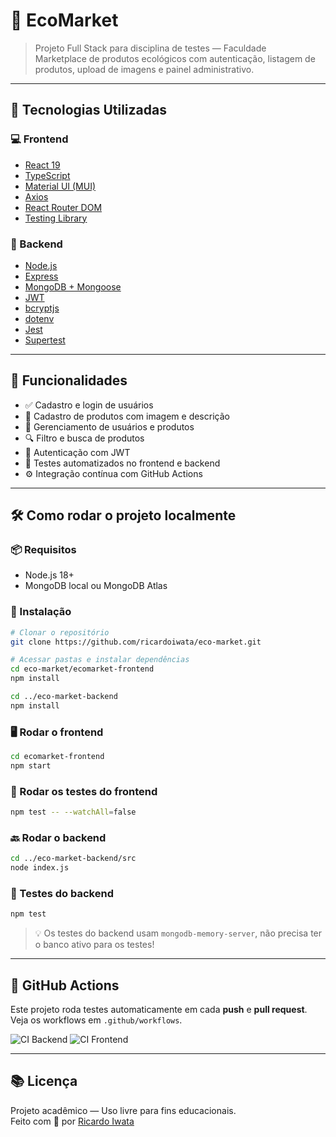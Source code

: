 # 🌱 EcoMarket

> Projeto Full Stack para disciplina de testes — Faculdade  
> Marketplace de produtos ecológicos com autenticação, listagem de produtos, upload de imagens e painel administrativo.

---

## 🔗 Tecnologias Utilizadas

### 💻 Frontend

- [React 19](https://react.dev/)
- [TypeScript](https://www.typescriptlang.org/)
- [Material UI (MUI)](https://mui.com/)
- [Axios](https://axios-http.com/)
- [React Router DOM](https://reactrouter.com/)
- [Testing Library](https://testing-library.com/)

### 🧠 Backend

- [Node.js](https://nodejs.org/)
- [Express](https://expressjs.com/)
- [MongoDB + Mongoose](https://mongoosejs.com/)
- [JWT](https://jwt.io/)
- [bcryptjs](https://github.com/dcodeIO/bcrypt.js)
- [dotenv](https://github.com/motdotla/dotenv)
- [Jest](https://jestjs.io/)
- [Supertest](https://github.com/visionmedia/supertest)

---

## 🚀 Funcionalidades

- ✅ Cadastro e login de usuários
- 🛒 Cadastro de produtos com imagem e descrição
- 👔 Gerenciamento de usuários e produtos
- 🔍 Filtro e busca de produtos
- 🔐 Autenticação com JWT
- 🧪 Testes automatizados no frontend e backend
- ⚙️ Integração contínua com GitHub Actions

---

## 🛠️ Como rodar o projeto localmente

### 📦 Requisitos

- Node.js 18+
- MongoDB local ou MongoDB Atlas

### 🔄 Instalação

```bash
# Clonar o repositório
git clone https://github.com/ricardoiwata/eco-market.git

# Acessar pastas e instalar dependências
cd eco-market/ecomarket-frontend
npm install

cd ../eco-market-backend
npm install
```

### 🖥️ Rodar o frontend

```bash
cd ecomarket-frontend
npm start
```

### 🧪 Rodar os testes do frontend

```bash
npm test -- --watchAll=false
```

### 🔙 Rodar o backend

```bash
cd ../eco-market-backend/src
node index.js
```

### 🧪 Testes do backend

```bash
npm test
```

> 💡 Os testes do backend usam `mongodb-memory-server`, não precisa ter o banco ativo para os testes!

---

## 🤖 GitHub Actions

Este projeto roda testes automaticamente em cada **push** e **pull request**.  
Veja os workflows em `.github/workflows`.

![CI Backend](https://github.com/ricardoiwata/eco-market/actions/workflows/backend.yml/badge.svg)
![CI Frontend](https://github.com/ricardoiwata/eco-market/actions/workflows/frontend.yml/badge.svg)

---

## 📚 Licença

Projeto acadêmico — Uso livre para fins educacionais.  
Feito com 💚 por [Ricardo Iwata](https://github.com/ricardoiwata)
